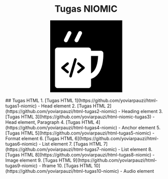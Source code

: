 <h1 align="center">Tugas NIOMIC</h1>
<p align="center">
    <img src="/img/download.png" alt="Image failed to load">
</p>
## Tugas HTML
1. [Tugas HTML 1](https://github.com/yoviarpauzi/html-tugas1-niomic) - Head element
2. [Tugas HTML 2](https://github.com/yoviarpauzi/html-tugas2-niomic) - Heading element
3. [Tugas HTML 3](https://github.com/yoviarpauzi/html-niomic-tugas3) - Head element, Paragraph
4. [Tugas HTML 4](https://github.com/yoviarpauzi/html-tugas4-niomic) - Anchor element
5. [Tugas HTML 5](https://github.com/yoviarpauzi/html-tugas5-niomic) - Format element
6. [Tugas HTML 6](https://github.com/yoviarpauzi/html-tugas6-niomic) - List element
7. [Tugas HTML 7](https://github.com/yoviarpauzi/html-tugas7-niomic) - List element
8. [Tugas HTML 8](https://github.com/yoviarpauzi/html-tugas8-niomic) - Image element
9. [Tugas HTML 9](https://github.com/yoviarpauzi/html-tugas9-niomic) - Iframe 
10. [Tugas HTML 10](https://github.com/yoviarpauzi/html-tugas10-niomic) - Audio element